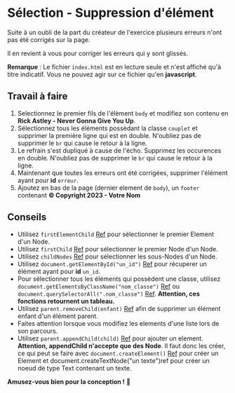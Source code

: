 # Sélection - Suppression d'élément

Suite à un oubli de la part du créateur de l'exercice plusieurs erreurs n'ont pas été corrigés sur la page.

Il en revient à vous pour corriger les erreurs qui y sont glissés.

**Remarque** : Le fichier `index.html` est en lecture seule et n'est affiché qu'à titre indicatif. Vous ne pouvez agir sur ce fichier qu'en **javascript**.

## Travail à faire

1. Selectionnez le premier fils de l'élèment `body` et modifiez son contenu en **Rick Astley - Never Gonna Give You Up**.
2. Sélectionnez tous les éléments possèdant la classe `couplet` et supprimer la première ligne qui est en double.  N'oubliez pas de supprimer le `br` qui cause le retour à la ligne.
3. Le refrain s'est dupliqué à cause de l'écho. Supprimez les occurences en double.
N'oubliez pas de supprimer le `br` qui cause le retour à la ligne.
4. Maintenant que toutes les erreurs ont été corrigées, supprimer l'élément ayant pour **id** `erreur`.
5. Ajoutez en bas de la page (dernier element de `body`), un `footer` contenant **© Copyright 2023 - Votre Nom**

## Conseils

- Utilisez `firstElementChild` [Ref](https://developer.mozilla.org/fr/docs/Web/API/ParentNode/firstElementChild) pour sélectionner le premier Element d'un Node.
- Utilisez `firstChild` [Ref](https://developer.mozilla.org/fr/docs/Web/API/Node/firstChild) pour sélectionner le premier Node d'un Node.
- Utilisez `childNodes` [Ref](https://developer.mozilla.org/fr/docs/Web/API/Node/childNodes) pour sélectionner les sous-Nodes d'un Node.
- Utilisez `document.getElementById("un_id")` [Ref](https://developer.mozilla.org/fr/docs/Web/API/Document/getElementById) pour récuperer un élément ayant pour **id** `un_id`.
- Pour sélectionner tous les éléments qui possèdent une classe, utilisez `document.getElementsByClassName("nom_classe")` [Ref](https://developer.mozilla.org/fr/docs/Web/API/Element/getElementsByClassName) ou `document.querySelectorAll(".nom_classe")` [Ref](https://developer.mozilla.org/fr/docs/Web/API/Document/querySelectorAll).  **Attention, ces fonctions retournent un tableau.**
- Utilisez `parent.removeChild(enfant)` [Ref](https://developer.mozilla.org/fr/docs/Web/API/Node/removeChild) afin de supprimer un élément enfant d'un élément parent.
- Faites attention lorsque vous modifiez les elements d'une liste lors de son parcours.
- Utilisez `parent.appendChild(child)` [Ref](https://developer.mozilla.org/fr/docs/Web/API/Document/createElement) pour ajouter un element.  **Attention, appendChild n'accepte que des Node**.  Il faut donc les créer, ce qui peut se faire avec `document.createElement()` [Ref](https://developer.mozilla.org/fr/docs/Web/API/Document/createTextNode) pour créer un Element et document.createTextNode("un texte")ref pour créer un noeud de type Text contenant un texte.

**Amusez-vous bien pour la conception !** 🚀
